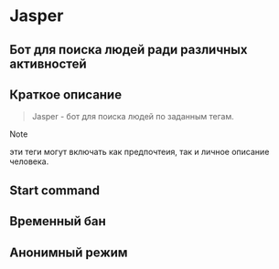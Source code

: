 # Jasper
## Бот для поиска людей ради различных активностей

## Краткое описание

>Jasper - бот для поиска людей по заданным тегам.  

> [!NOTE]
> эти теги могут включать как предпочтеия, так и личное описание человека. 


## Start command
## 



## Временный бан

## Анонимный режим





















